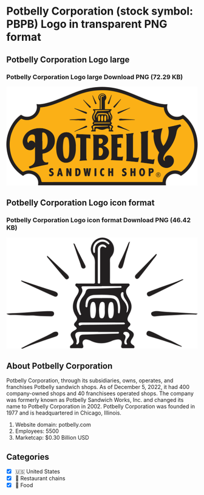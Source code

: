 # Potbelly Corporation (stock symbol: PBPB) Logo in transparent PNG format

## Potbelly Corporation Logo large

### Potbelly Corporation Logo large Download PNG (72.29 KB)

![Potbelly Corporation Logo large Download PNG (72.29 KB)](/img/orig/PBPB_BIG-a24fb1bd.png)

## Potbelly Corporation Logo icon format

### Potbelly Corporation Logo icon format Download PNG (46.42 KB)

![Potbelly Corporation Logo icon format Download PNG (46.42 KB)](/img/orig/PBPB-d2ef9f48.png)

## About Potbelly Corporation

Potbelly Corporation, through its subsidiaries, owns, operates, and franchises Potbelly sandwich shops. As of December 5, 2022, it had 400 company-owned shops and 40 franchisees operated shops. The company was formerly known as Potbelly Sandwich Works, Inc. and changed its name to Potbelly Corporation in 2002. Potbelly Corporation was founded in 1977 and is headquartered in Chicago, Illinois.

1. Website domain: potbelly.com
2. Employees: 5500
3. Marketcap: $0.30 Billion USD


## Categories
- [x] 🇺🇸 United States
- [x] 🍔 Restaurant chains
- [x] 🍴 Food
